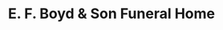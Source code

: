 ---
title: "E. F. Boyd & Son Funeral Home"
url: /warrensville-heights/e-f-boyd-und-son-funeral-home/
shop: Bestattungen
---